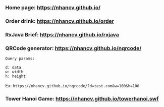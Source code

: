 ### Home page: https://nhancv.github.io/

### Order drink: https://nhancv.github.io/order

### RxJava Brief: https://nhancv.github.io/rxjava

### QRCode generator: https://nhancv.github.io/nqrcode/

```
Query params:

d: data
w: width
h: height
```
Ex: `https://nhancv.github.io/nqrcode/?d=test.com&w=100&h=100`


### Tower Hanoi Game: https://nhancv.github.io/towerhanoi.swf